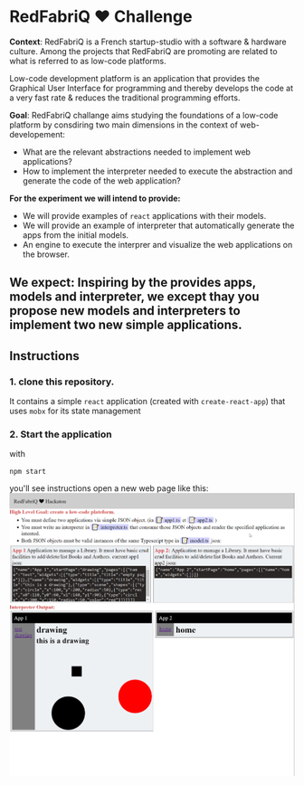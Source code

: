 # RedFabriQ :heart: Challenge

**Context**: RedFabriQ is a French startup-studio with a software & hardware culture. Among the projects that RedFabriQ are promoting are related to what is referred to as low-code platforms.

Low-code development platform is an application that provides the Graphical User Interface for programming and thereby develops the code at a very fast rate & reduces the traditional programming efforts.

**Goal**: RedFabriQ challange aims studying the foundations of a low-code platform by consdiring two main dimensions in the context of web-developement:

-   What are the relevant abstractions needed to implement web applications?
-   How to implement the interpreter needed to execute the abstraction and generate the code of the web application?

**For the experiment we will intend to provide:**


- We will provide examples of  `react`  applications with their models.
- We will provide an example of interpreter that automatically generate the apps from the initial models.
- An engine to execute the interprer and visualize the web applications on the browser. 
  


**We expect:**
Inspiring  by the provides apps, models and interpreter, we except thay you propose new models and interpreters to implement two new simple applications.
---

## Instructions

### 1. clone this repository.

It contains a simple `react` application (created with `create-react-app`) that uses `mobx` for its state management

### 2. Start the application

with

```shell
npm start
```

you'll see instructions open a new web page like this:
![A report on feasibility and cost - supported by an experiment.](./doc.png)
